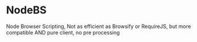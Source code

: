 NodeBS
======

Node Browser Scripting, Not as efficient as Browsify or RequireJS, but more compatible AND pure client, no pre processing
